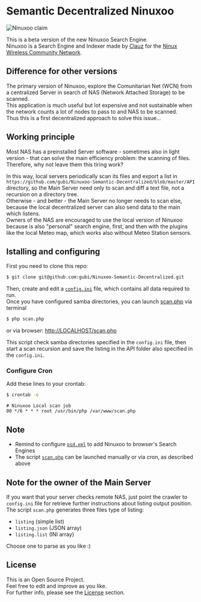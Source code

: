 # Semantic Decentralized Ninuxoo
![Ninuxoo claim](https://raw.github.com/gubi/Ninuxoo-Semantic-Decentralized/master/common/media/img/ninuxoo_claim.png)

This is a beta version of the new Ninuxoo Search Engine.<br />
Ninuxoo is a Search Engine and Indexer made by [Clauz](https://github.com/cl4u2) for the [Ninux Wireless Community Network](https://github.com/ninuxorg).

## Difference for other versions
The primary version of Ninuxoo, explore the Comunitarian Net (WCN) from a centralized Server in search of NAS (Network Attached Storage) to be scanned.<br />
This application is much useful but lot expensive and not sustainable when the network counts a lot of nodes to pass to and NAS to be scanned.<br />
Thus this is a first decentralized approach to solve this issue...

## Working principle
Most NAS has a preinstalled Server software - sometimes also in light version - that can solve the main efficiency problem: the scanning of files.<br />
Therefore, why not leave them this tiring work?

In this way, local servers periodically scan its files and export a list in `https://github.com/gubi/Ninuxoo-Semantic-Decentralized/blob/master/API` directory, so the Main Server need only to scan and diff a text file, not a recursion on a directory tree.<br />
Otherwise - and better - the Main Server no longer needs to scan else, because the local decentralized server can also send data to the main which listens.<br />
Owners of the NAS are encouraged to use the local version of Ninuxoo because is also "personal" search engine, first, and then with the plugins like the local Meteo map, which works also without Meteo Station sensors.

## Istalling and configuring
First you need to clone this repo:
```bash
$ git clone git@github.com:gubi/Ninuxoo-Semantic-Decentralized.git
```

Then, create and edit a [`config.ini`](./blob/master/config.ini) file, which contains all data required to run.<br />
Once you have configured samba directories, you can launch [scan.php](./blob/master/scan.php) via terminal

```bash
$ php scan.php
```

or via browser: [http://LOCALHOST/scan.php](http://LOCALHOST/scan.php)

This script check samba directories specified in the `config.ini` file, then start a scan recursion and save the listing in the API folder also specified in the `config.ini`.

### Configure Cron
Add these lines to your crontab:
```bash
$ crontab -e
```
```cron
# Ninuxoo Local scan job
00 */6 * * * root /usr/bin/php /var/www/scan.php
```

## Note
* Remind to configure [`osd.xml`](./blob/master/osd.xml) to add Ninuxoo to browser's Search Engines
* The script [`scan.php`](https://github.com/gubi/Ninuxoo-Semantic-Decentralized/blob/master/scan.php) can be launched manually or via cron, as described above


## Note for the owner of the Main Server
If you want that your server checks remote NAS, just point the crawler to `config.ini` file for retrieve further instructions about listing output position.<br />
The script `scan.php` generates three files type of listing:
* `listing` (simple list)
* `listing.json` (JSON array)
* `listing.list` (INI array)

Choose one to parse as you like :)


## License
This is an Open Source Project.<br />
Feel free to edit and improve as you like.<br />
For further info, please see the [License](./blob/master/LICENSE) section.
